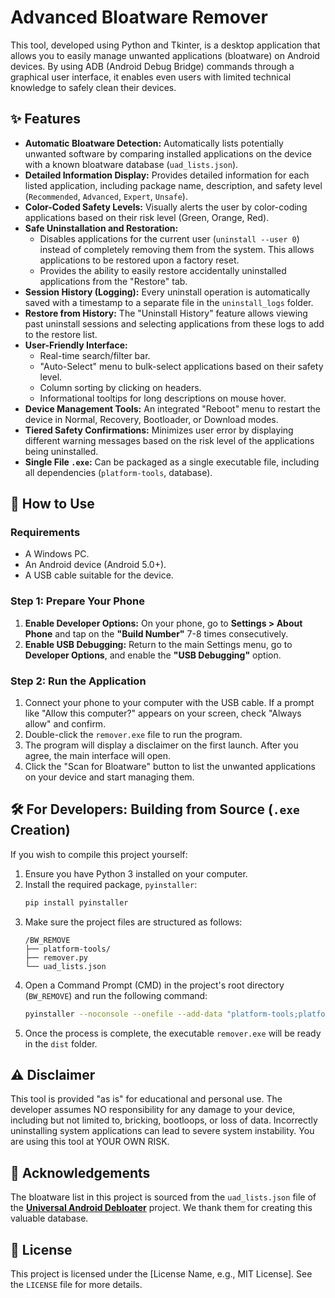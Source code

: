

# Advanced Bloatware Remover

This tool, developed using Python and Tkinter, is a desktop application that allows you to easily manage unwanted applications (bloatware) on Android devices. By using ADB (Android Debug Bridge) commands through a graphical user interface, it enables even users with limited technical knowledge to safely clean their devices.

## ✨ Features

  * **Automatic Bloatware Detection:** Automatically lists potentially unwanted software by comparing installed applications on the device with a known bloatware database (`uad_lists.json`).
  * **Detailed Information Display:** Provides detailed information for each listed application, including package name, description, and safety level (`Recommended`, `Advanced`, `Expert`, `Unsafe`).
  * **Color-Coded Safety Levels:** Visually alerts the user by color-coding applications based on their risk level (Green, Orange, Red).
  * **Safe Uninstallation and Restoration:**
      * Disables applications for the current user (`uninstall --user 0`) instead of completely removing them from the system. This allows applications to be restored upon a factory reset.
      * Provides the ability to easily restore accidentally uninstalled applications from the "Restore" tab.
  * **Session History (Logging):** Every uninstall operation is automatically saved with a timestamp to a separate file in the `uninstall_logs` folder.
  * **Restore from History:** The "Uninstall History" feature allows viewing past uninstall sessions and selecting applications from these logs to add to the restore list.
  * **User-Friendly Interface:**
      * Real-time search/filter bar.
      * "Auto-Select" menu to bulk-select applications based on their safety level.
      * Column sorting by clicking on headers.
      * Informational tooltips for long descriptions on mouse hover.
  * **Device Management Tools:** An integrated "Reboot" menu to restart the device in Normal, Recovery, Bootloader, or Download modes.
  * **Tiered Safety Confirmations:** Minimizes user error by displaying different warning messages based on the risk level of the applications being uninstalled.
  * **Single File `.exe`:** Can be packaged as a single executable file, including all dependencies (`platform-tools`, database).

## 🚀 How to Use

### Requirements

  * A Windows PC.
  * An Android device (Android 5.0+).
  * A USB cable suitable for the device.

### Step 1: Prepare Your Phone

1.  **Enable Developer Options:** On your phone, go to **Settings \> About Phone** and tap on the **"Build Number"** 7-8 times consecutively.
2.  **Enable USB Debugging:** Return to the main Settings menu, go to **Developer Options**, and enable the **"USB Debugging"** option.

### Step 2: Run the Application

1.  Connect your phone to your computer with the USB cable. If a prompt like "Allow this computer?" appears on your screen, check "Always allow" and confirm.
2.  Double-click the `remover.exe` file to run the program.
3.  The program will display a disclaimer on the first launch. After you agree, the main interface will open.
4.  Click the "Scan for Bloatware" button to list the unwanted applications on your device and start managing them.

## 🛠️ For Developers: Building from Source (`.exe` Creation)

If you wish to compile this project yourself:

1.  Ensure you have Python 3 installed on your computer.
2.  Install the required package, `pyinstaller`:
    ```bash
    pip install pyinstaller
    ```
3.  Make sure the project files are structured as follows:
    ```
    /BW_REMOVE
    ├── platform-tools/
    ├── remover.py
    └── uad_lists.json
    ```
4.  Open a Command Prompt (CMD) in the project's root directory (`BW_REMOVE`) and run the following command:
    ```bash
    pyinstaller --noconsole --onefile --add-data "platform-tools;platform-tools" --add-data "uad_lists.json;." remover.py
    ```
5.  Once the process is complete, the executable `remover.exe` will be ready in the `dist` folder.

## ⚠️ Disclaimer

This tool is provided "as is" for educational and personal use. The developer assumes NO responsibility for any damage to your device, including but not limited to, bricking, bootloops, or loss of data. Incorrectly uninstalling system applications can lead to severe system instability. You are using this tool at YOUR OWN RISK.

## 🙏 Acknowledgements

The bloatware list in this project is sourced from the `uad_lists.json` file of the [**Universal Android Debloater**](https://github.com/0x192/universal-android-debloater) project. We thank them for creating this valuable database.

## 📄 License

This project is licensed under the [License Name, e.g., MIT License]. See the `LICENSE` file for more details.
